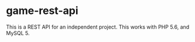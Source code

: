 game-rest-api
=============

This is a REST API for an independent project. This works with PHP 5.6, and MySQL 5.
